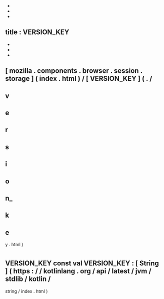 -
-
-
title
:
VERSION_KEY
-
-
-
-
[
mozilla
.
components
.
browser
.
session
.
storage
]
(
index
.
html
)
/
[
VERSION_KEY
]
(
.
/
-
v
-
e
-
r
-
s
-
i
-
o
-
n_
-
k
-
e
-
y
.
html
)
#
VERSION_KEY
const
val
VERSION_KEY
:
[
String
]
(
https
:
/
/
kotlinlang
.
org
/
api
/
latest
/
jvm
/
stdlib
/
kotlin
/
-
string
/
index
.
html
)
